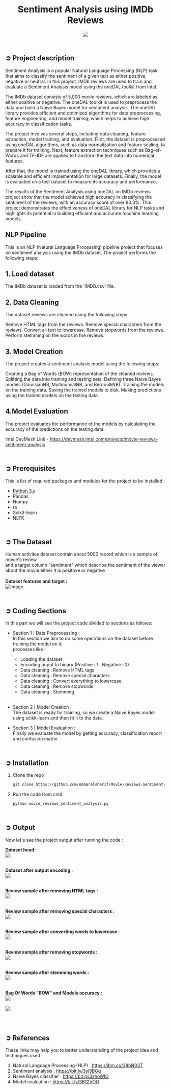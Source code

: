 <!-- PROJECT TITLE -->
<h1 align="center">Sentiment Analysis using IMDb Reviews</h1>

<!-- HEADER -->
<p align="center">
  <img src="Images/Movies_Header.jpg"/>
</p>

<!-- PROJECT DESCRIPTION -->
## <br>**➲ Project description**

Sentiment Analysis is a popular Natural Language Processing (NLP) task that aims to classify the sentiment of a given text as either positive, negative or neutral. In this project, IMDb reviews are used to train and evaluate a Sentiment Analysis model using the oneDAL toolkit from Intel.

The IMDb dataset consists of 5,000 movie reviews, which are labeled as either positive or negative. The oneDAL toolkit is used to preprocess the data and build a Naive Bayes model for sentiment analysis. The oneDAL library provides efficient and optimized algorithms for data preprocessing, feature engineering, and model training, which helps to achieve high accuracy in classification tasks.

The project involves several steps, including data cleaning, feature extraction, model training, and evaluation. First, the dataset is preprocessed using oneDAL algorithms, such as data normalization and feature scaling, to prepare it for training. Next, feature extraction techniques such as Bag-of-Words and TF-IDF are applied to transform the text data into numerical features.

After that, the model is trained using the oneDAL library, which provides a scalable and efficient implementation for large datasets. Finally, the model is evaluated on a test dataset to measure its accuracy and performance.

The results of the Sentiment Analysis using oneDAL on IMDb reviews project show that the model achieved high accuracy in classifying the sentiment of the reviews, with an accuracy score of over 80.3%. This project demonstrates the effectiveness of oneDAL library for NLP tasks and highlights its potential in building efficient and accurate machine learning models.



## NLP Pipeline 
This is an NLP (Natural Language Processing) pipeline project that focuses on sentiment analysis using the IMDb dataset. The project performs the following steps:

## 1. Load dataset
The IMDb dataset is loaded from the 'IMDB.csv' file.

## 2. Data Cleaning
The dataset reviews are cleaned using the following steps:

Remove HTML tags from the reviews.
Remove special characters from the reviews.
Convert all text to lowercase.
Remove stopwords from the reviews.
Perform stemming on the words in the reviews.

## 3. Model Creation
The project creates a sentiment analysis model using the following steps:

Creating a Bag of Words (BOW) representation of the cleaned reviews.
Splitting the data into training and testing sets.
Defining three Naive Bayes models (GaussianNB, MultinomialNB, and BernoulliNB).
Training the models on the training data.
Saving the trained models to disk.
Making predictions using the trained models on the testing data.

## 4.Model Evaluation
The project evaluates the performance of the models by calculating the accuracy of the predictions on the testing data.






Intel DevMesh Link - https://devmesh.intel.com/projects/movie-reviews-sentiment-analysis

<!-- PREREQUISTIES -->
## <br>**➲ Prerequisites**
This is list of required packages and modules for the project to be installed :
* <a href="https://www.python.org/downloads/" target="_blank">Python 3.x</a>
* Pandas 
* Numpy
* re
* Scikit-learn
* NLTK

## <br>**➲ The Dataset**
Human activites dataset contain about 5000 record which is a sample of movie's review<br>
and a target column "sentiment" which describe the sentiment of the viewer about the movie either it is positove or negative<br>
<br>**Dataset features and target :**<br>
![image](https://github.com/viveklistenus/Sentiment_Analysis_using_IMDB_Reviews/assets/28853520/3933cc5e-d891-4fc1-a3c0-637402c7ee12)
<br>


<!-- CODING SECTIONS -->
## <br>**➲ Coding Sections**
In this part we will see the project code divided to sections as follows:
<br>

- Section 1 | Data Preprocessing :<br>
In this section we aim to do some operations on the dataset before training the model on it,
<br>processes like :
  - Loading the dataset
  - Encoding ouput to binary (Positive : 1 , Negative : 0) 
  - Data cleaning : Remove HTML tags
  - Data cleaning : Remove special characters
  - Data cleaning : Convert everything to lowercase
  - Data cleaning : Remove stopwords
  - Data cleaning : Stemming<br><br>

- Section 2 | Model Creation :<br>
The dataset is ready for training, so we create a Naive Bayes model using scikit-learn and then fit it to the data.<br>

- Section 3 | Model Evaluation :<br>
Finally we evaluate the model by getting accuracy, classification report and confusion matrix.

<!-- INSTALLATION -->
## <br>**➲ Installation**
1. Clone the repo
   ```sh
   git clone https://github.com/omaarelsherif/Movie-Reviews-Sentiment-Analysis-Using-Machine-Learning.git
   ```
2. Run the code from cmd
   ```sh
   python movie_reviews_sentiment_analysis.py
   ```

<!-- OUTPUT -->
## <br>**➲ Output**
Now let's see the project output after running the code :

**Dataset head :**<br>
![](/Images/Output_1_Dataset_Head.png)<br><br>

**Dataset after output encoding :**<br>
![](/Images/Output_2_Dataset_After_Encoding.png)<br><br>

**Review sample after removing HTML tags :**<br>
![](/Images/Output_3_Review_After_Remove_HTML.png)<br><br>

**Review sample after removing special characters :**<br>
![](/Images/Output_4_Review_After_Remove_Special_Chars.png)<br><br>

**Review sample after converting words to lowercase :**<br>
![](/Images/Output_5_Review_After_Converting_To_Lowercase.png)<br><br>

**Review sample after removing stopwords :**<br>
![](/Images/Output_6_Review_After_Remove_Stopwords.png)<br><br>

**Review sample after stemming words :**<br>
![](/Images/Output_7_Review_After_Stemming_Words.png)<br><br>

**Bag Of Words "BOW" and Models accuracy :**<br>
![](/Images/4.png)<br><br>
![](/Images/5.png)<br><br>

<!-- REFERENCES -->
## <br>**➲ References**
These links may help you to better understanding of the project idea and techniques used :
1. Natural Language Processing (NLP) : https://ibm.co/38bN03T
2. Sentiment analysis : https://bit.ly/3yi9BGq
3. Naive Bayes classifier : https://bit.ly/3zhoWIO
4. Model evaluation : https://bit.ly/3B12VOO
